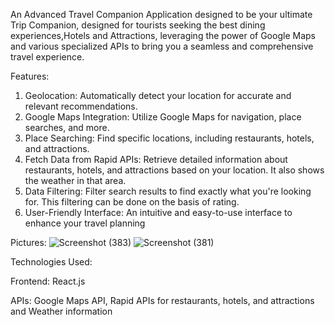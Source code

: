  An Advanced Travel Companion Application designed to be your ultimate Trip Companion, designed for tourists seeking the best dining experiences,Hotels and Attractions, leveraging the power of Google Maps and various specialized APIs to bring you a seamless and comprehensive travel experience.


Features:

1) Geolocation: Automatically detect your location for accurate and relevant recommendations.
2) Google Maps Integration: Utilize Google Maps for navigation, place searches, and more.
3) Place Searching: Find specific locations, including restaurants, hotels, and attractions.
4) Fetch Data from Rapid APIs: Retrieve detailed information about restaurants, hotels, and attractions based on your location. It also shows the weather in that area.
5) Data Filtering: Filter search results to find exactly what you're looking for. This filtering can be done on the basis of rating.
6) User-Friendly Interface: An intuitive and easy-to-use interface to enhance your travel planning

Pictures:
![Screenshot (383)](https://github.com/user-attachments/assets/bfa4445e-84a1-4ef9-880a-3ec1073dc3ac)
![Screenshot (381)](https://github.com/user-attachments/assets/54dbc1ca-e465-4022-a752-5b3aeaf59b0c)


Technologies Used:

Frontend: React.js

APIs: Google Maps API, Rapid APIs for restaurants, hotels, and attractions and Weather information
